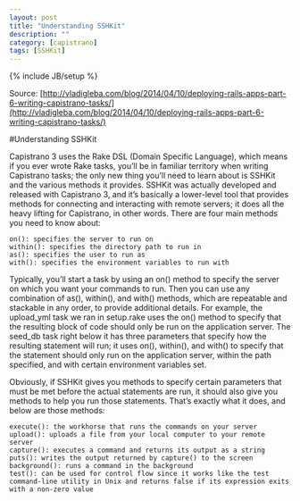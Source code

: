 ```yaml
---
layout: post
title: "Understanding SSHKit"
description: ""
category: [capistrano]
tags: [SSHKit]
---
```

{% include JB/setup %}

Source: [http://vladigleba.com/blog/2014/04/10/deploying-rails-apps-part-6-writing-capistrano-tasks/](http://vladigleba.com/blog/2014/04/10/deploying-rails-apps-part-6-writing-capistrano-tasks/)

#Understanding SSHKit

Capistrano 3 uses the Rake DSL (Domain Specific Language), which means if you ever wrote Rake tasks, you’ll be in familiar territory when writing Capistrano tasks; the only new thing you’ll need to learn about is SSHKit and the various methods it provides. SSHKit was actually developed and released with Capistrano 3, and it’s basically a lower-level tool that provides methods for connecting and interacting with remote servers; it does all the heavy lifting for Capistrano, in other words. There are four main methods you need to know about:

    on(): specifies the server to run on
    within(): specifies the directory path to run in
    as(): specifies the user to run as
    with(): specifies the environment variables to run with

Typically, you’ll start a task by using an on() method to specify the server on which you want your commands to run. Then you can use any combination of as(), within(), and with() methods, which are repeatable and stackable in any order, to provide additional details. For example, the upload_yml task we ran in setup.rake uses the on() method to specify that the resulting block of code should only be run on the application server. The seed_db task right below it has three parameters that specify how the resulting statement will run; it uses on(), within(), and with() to specify that the statement should only run on the application server, within the path specified, and with certain environment variables set.

Obviously, if SSHKit gives you methods to specify certain parameters that must be met before the actual statements are run, it should also give you methods to help you run those statements. That’s exactly what it does, and below are those methods:

    execute(): the workhorse that runs the commands on your server
    upload(): uploads a file from your local computer to your remote server
    capture(): executes a command and returns its output as a string
    puts(): writes the output returned by capture() to the screen
    background(): runs a command in the background
    test(): can be used for control flow since it works like the test command-line utility in Unix and returns false if its expression exits with a non-zero value
